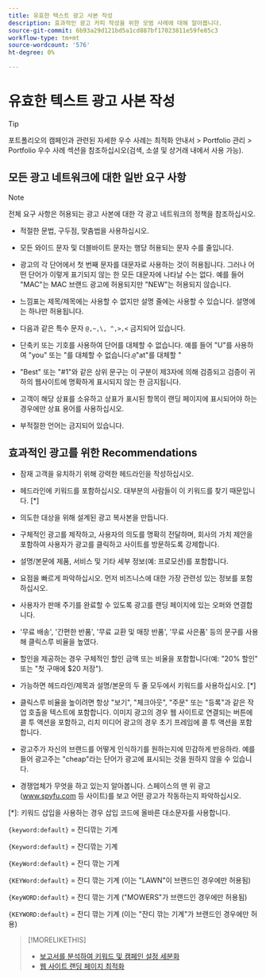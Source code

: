 ```yaml
---
title: 유효한 텍스트 광고 사본 작성
description: 효과적인 광고 카피 작성을 위한 모범 사례에 대해 알아봅니다.
source-git-commit: 6b93a29d121bd5a1cd887bf17023811e59fe85c3
workflow-type: tm+mt
source-wordcount: '576'
ht-degree: 0%

---
```


# 유효한 텍스트 광고 사본 작성

>[!TIP]
>
>포트폴리오의 캠페인과 관련된 자세한 우수 사례는 최적화 안내서 > Portfolio 관리 > Portfolio 우수 사례 섹션을 참조하십시오(검색, 소셜 및 상거래 내에서 사용 가능).<!-- verify convention for referencing Optimization Guide here -->

## 모든 광고 네트워크에 대한 일반 요구 사항

>[!NOTE]
>
>전체 요구 사항은 허용되는 광고 사본에 대한 각 광고 네트워크의 정책을 참조하십시오.

* 적절한 문법, 구두점, 맞춤법을 사용하십시오.

* 모든 와이드 문자 및 더블바이트 문자는 행당 허용되는 문자 수를 줄입니다.

* 광고의 각 단어에서 첫 번째 문자를 대문자로 사용하는 것이 허용됩니다. 그러나 어떤 단어가 이렇게 표기되지 않는 한 모든 대문자에 나타날 수는 없다. 예를 들어 &quot;MAC&quot;는 MAC 브랜드 광고에 허용되지만 &quot;NEW&quot;는 허용되지 않습니다.

* 느낌표는 제목/제목에는 사용할 수 없지만 설명 줄에는 사용할 수 있습니다. 설명에는 하나만 허용됩니다.

* 다음과 같은 특수 문자 `@,~,\, ^,>,<` 금지되어 있습니다.

* 단축키 또는 기호를 사용하여 단어를 대체할 수 없습니다. 예를 들어 &quot;U&quot;를 사용하여 &quot;you&quot; 또는 &quot;를 대체할 수 없습니다.`@`&quot;at&quot;를 대체할 &quot;

* &quot;Best&quot; 또는 &quot;#1&quot;와 같은 상위 문구는 이 구분이 제3자에 의해 검증되고 검증이 귀하의 웹사이트에 명확하게 표시되지 않는 한 금지됩니다.

* 고객이 해당 상표를 소유하고 상표가 표시된 항목이 랜딩 페이지에 표시되어야 하는 경우에만 상표 용어를 사용하십시오.

* 부적절한 언어는 금지되어 있습니다.

## 효과적인 광고를 위한 Recommendations

* 잠재 고객을 유치하기 위해 강력한 헤드라인을 작성하십시오.

* 헤드라인에 키워드를 포함하십시오. 대부분의 사람들이 이 키워드를 찾기 때문입니다. [*]

* 의도한 대상을 위해 설계된 광고 복사본을 만듭니다.

* 구체적인 광고를 제작하고, 사용자의 의도를 명확히 전달하며, 회사의 가치 제안을 포함하여 사용자가 광고를 클릭하고 사이트를 방문하도록 강제합니다.

* 설명/본문에 제품, 서비스 및 기타 세부 정보(예: 프로모션)를 포함합니다.

* 요점을 빠르게 파악하십시오. 먼저 비즈니스에 대한 가장 관련성 있는 정보를 포함하십시오.

* 사용자가 판매 주기를 완료할 수 있도록 광고를 랜딩 페이지에 있는 오퍼와 연결합니다.

* &#39;무료 배송&#39;, &#39;간편한 반품&#39;, &#39;무료 교환 및 매장 반품&#39;, &#39;무료 사은품&#39; 등의 문구를 사용해 클릭스루 비율을 높였다.

* 할인을 제공하는 경우 구체적인 할인 금액 또는 비율을 포함합니다(예: &quot;20% 할인&quot; 또는 &quot;첫 구매에 $20 저장&quot;).

* 가능하면 헤드라인/제목과 설명/본문의 두 줄 모두에서 키워드를 사용하십시오. [*]

* 클릭스루 비율을 높이려면 항상 &quot;보기&quot;, &quot;체크아웃&quot;, &quot;주문&quot; 또는 &quot;등록&quot;과 같은 작업 호출을 텍스트에 포함합니다. 이미지 광고의 경우 웹 사이트로 연결되는 버튼에 콜 투 액션을 포함하고, 리치 미디어 광고의 경우 초기 프레임에 콜 투 액션을 포함합니다.

* 광고주가 자신의 브랜드를 어떻게 인식하기를 원하는지에 민감하게 반응하라. 예를 들어 광고주는 &quot;cheap&quot;라는 단어가 광고에 표시되는 것을 원하지 않을 수 있습니다.

* 경쟁업체가 무엇을 하고 있는지 알아봅니다. 스페이스의 맨 위 광고(www.spyfu.com 등 사이트)를 보고 어떤 광고가 작동하는지 파악하십시오.

[*]: 키워드 삽입을 사용하는 경우 삽입 코드에 올바른 대소문자를 사용합니다.

`{keyword:default}` = 잔디깎는 기계

`{Keyword:default}` = 잔디깎는 기계

`{KeyWord:default}` = 잔디 깎는 기계

`{KEYWord:default}` = 잔디 깎는 기계 (이는 &quot;LAWN&quot;이 브랜드인 경우에만 허용됨)

`{KeyWORD:default}` = 잔디 깎는 기계 (&quot;MOWERS&quot;가 브랜드인 경우에만 허용됨)

`{KEYWORD:default}` = 잔디 깎는 기계 (이는 &quot;잔디 깎는 기계&quot;가 브랜드인 경우에만 허용)

>[!MORELIKETHIS]
>
>* [보고서를 분석하여 키워드 및 캠페인 설정 세분화](best-practices-analyze.md)
>* [웹 사이트 랜딩 페이지 최적화](best-practices-optimize.md)
